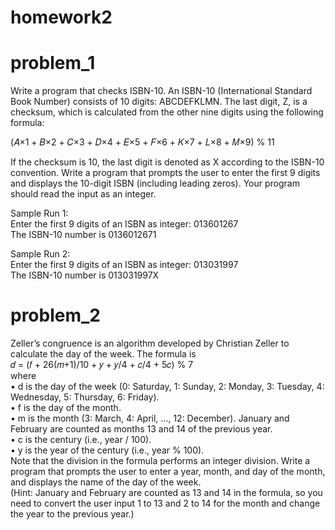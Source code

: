 # homework2

# problem_1

Write a program that checks ISBN-10. An ISBN-10 (International Standard Book Number) consists of 10 digits: ABCDEFKLMN. The last digit, Z, is a checksum, which is calculated from the other nine digits using the following formula:                     

(𝐴×1 + 𝐵×2 + 𝐶×3 + 𝐷×4 + 𝐸×5 + 𝐹×6 + 𝐾×7 + 𝐿×8 + 𝑀×9) % 11                           

If the checksum is 10, the last digit is denoted as X according to the ISBN-10 convention. Write a program that prompts the user to enter the first 9 digits and displays the 10-digit ISBN (including leading zeros). Your program should read the input as an integer.                        

Sample Run 1:             
Enter the first 9 digits of an ISBN as integer: 013601267                 
The ISBN-10 number is 0136012671          

Sample Run 2:                     
Enter the first 9 digits of an ISBN as integer: 013031997                   
The ISBN-10 number is 013031997X                

# problem_2

Zeller’s congruence is an algorithm developed by Christian Zeller to calculate the day of the week. The formula is            
𝑑 = (𝑓 + 26(𝑚+1)/10 + 𝑦 + 𝑦/4 + 𝑐/4 + 5𝑐) % 7              
where             
• d is the day of the week (0: Saturday, 1: Sunday, 2: Monday, 3: Tuesday, 4: Wednesday, 5: Thursday, 6: Friday).             
• f is the day of the month.          
• m is the month (3: March, 4: April, …, 12: December). January and February are counted as months 13 and 14 of the previous year.          
• c is the century (i.e., year / 100).            
• y is the year of the century (i.e., year % 100).        
Note that the division in the formula performs an integer division. Write a program that prompts the user to enter a year, month, and day of the month, and displays the name of the day of the week.         
(Hint: January and February are counted as 13 and 14 in the formula, so you need to convert the user input 1 to 13 and 2 to 14 for the month and change the year to the previous year.)         
